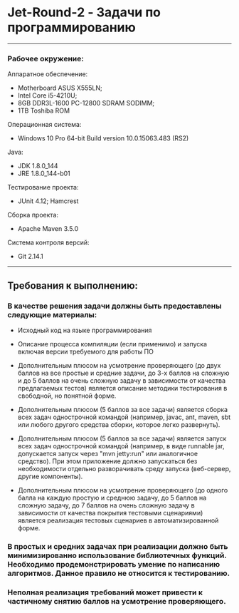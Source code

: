 # Jet-Round-2 - Задачи по программированию
___

### Рабочее окружение:
Аппаратное обеспечение:  
* Motherboard ASUS X555LN;
* Intel Core i5-4210U;
* 8GB DDR3L-1600 PC-12800 SDRAM SODIMM;
* 1TB Toshiba ROM

Операционная система:    
* Windows 10 Pro 64-bit Build version 10.0.15063.483 (RS2)

Java:                    
* JDK 1.8.0_144                         
* JRE 1.8.0_144-b01

Тестирование проекта:    
* JUnit 4.12; Hamcrest

Сборка проекта:          
* Apache Maven 3.5.0

Система контроля версий: 
* Git 2.14.1


___

## Требования к выполнению:

### В качестве решения задачи должны быть предоставлены следующие материалы:
- Исходный код на языке программирования

- Описание процесса компиляции (если применимо) и запуска включая версии требуемого
для работы ПО

- Дополнительным плюсом на усмотрение проверяющего (до двух баллов на все простые и
средние задачи, до 3-х баллов на сложную и до 5 баллов на очень сложную задачу в
зависимости от качества предлагаемых тестов) является описание методики тестирования
в свободной, но понятной форме.

- Дополнительным плюсом (5 баллов за все задачи) является сборка всех задач
однострочной командой (например, javac, ant, maven, sbt или любого другого средства
сборки, которое легко развернуть).

- Дополнительным плюсом (5 баллов за все задачи) является запуск всех задач
однострочной командой (например, в виде runnable jar, допускается запуск через
"mvn jetty:run" или аналогичное средство). При этом приложение должно запускаться без необходимости
отдельно разворачивать среду запуска (веб-сервер, другие компоненты).

- Дополнительным плюсом на усмотрение проверяющего (до одного балла на каждую
простую и среднюю задачу, до 5 баллов на сложную задачу, до 7 баллов на очень сложную
задачу в зависимости от качества покрытия тестовыми сценариями) является реализация
тестовых сценариев в автоматизированной форме.

### В простых и средних задачах при реализации должно быть минимизированно использование библиотечных функций. Необходимо продемонстрировать умение по написанию алгоритмов. Данное правило не относится к тестированию.

### Неполная реализация требований может привести к частичному снятию баллов на усмотрение проверяющего.
